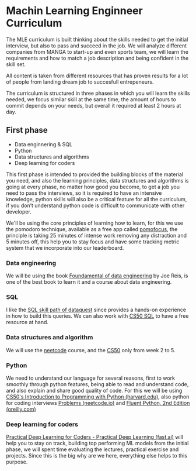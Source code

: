 # Machin Learning Enginneer Curriculum

The MLE curriculum is built thinking about the skills needed to get the initial interview, but also to pass and succeed in the job. We will analyze different companies from MANGA to start-up and even sports team, we will learn the requirements and how to match a job description and being confident in the skill set. 

All content is taken from different resources that has proven results for a lot of people from landing dream job to succesfull entrepeneurs. 

The curriculum is structured in three phases in which you will learn the skills needed, we focus similar skill at the same time, the amount of hours to commit depends on your needs, but overall it required at least 2 hours at day.

## First phase

- Data enginnering & SQL
- Python
- Data structures and algorithms
- Deep learning for coders

This first phase is intended to provided the building blocks of the material you need, and also the learning principles, data structures and algorithms is going at every phase, no matter how good you become, to get a job you need to pass the interviews, so it is required to have an intensive knowledge, python skills will also be a critical feature for all the curriculum, if you don’t understand python code is difficult to communicate with other developer.

We'll be using the core principles of learning how to learn, for this we use the pomodoro technique, available as a free app called [pomofocus](https://pomofocus.io/), the principle is taking 25 minutes of intense work removing any distraction and 5 minutes off, this help you to stay focus and have some tracking metric system that we incorporate into our leaderboard. 

### Data engineering

We will be using the book [Foundamental of data engineering](https://learning.oreilly.com/library/view/fundamentals-of-data/9781098108298/) by Joe Reis, is one of the best book to learn it and a course about data engineering.

### SQL

I like the [SQL skill path of dataquest](https://www.dataquest.io/path/sql-skills/) since provides a hands-on experience in how to build this queries. We can also work with [CS50 SQL](https://cs50.harvard.edu/sql/2024/) to have a free resource at hand.

### Data structures and algorithm

We will use the [neetcode](https://neetcode.io/courses) course, and the [CS50](https://cs50.harvard.edu/college/2024/fall/syllabus/) only from week 2 to 5.

### Python

We need to understand our language for several reasons, first to work smoothly through python features, being able to read and understand code, and also explain and share good quality of code. For this we will be using [CS50's Introduction to Programming with Python (harvard.edu)](https://cs50.harvard.edu/python/2022/), also python for coding interviews [Problems (neetcode.io)](https://neetcode.io/problems/python-sort-ascending) and [Fluent Python, 2nd Edition (oreilly.com)](https://learning.oreilly.com/library/view/fluent-python-2nd/9781492056348/) 

### Deep learning for coders

[Practical Deep Learning for Coders - Practical Deep Learning (fast.ai)](https://course.fast.ai/) will help you to stay on track, building top performing ML models from the initial phase, we will spent time evaluating the lectures, practical exercise and projects. Since this is the big why are we here, everything else helps to this purpose.
